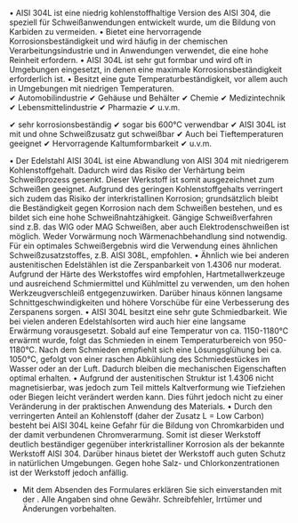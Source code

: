 • AISI 304L ist eine niedrig kohlenstoffhaltige Version des AISI 304, die
speziell für Schweißanwendungen entwickelt wurde, um die Bildung von Karbiden zu
vermeiden. • Bietet eine hervorragende Korrosionsbeständigkeit und wird häufig
in der chemischen Verarbeitungsindustrie und in Anwendungen verwendet, die eine
hohe Reinheit erfordern. • AISI 304L ist sehr gut formbar und wird oft in
Umgebungen eingesetzt, in denen eine maximale Korrosionsbeständigkeit
erforderlich ist. • Besitzt eine gute Temperaturbeständigkeit, vor allem auch in
Umgebungen mit niedrigen Temperaturen.  
✔ Automobilindustrie ✔ Gehäuse und Behälter ✔ Chemie ✔ Medizintechnik ✔
Lebensmittelindustrie ✔ Pharmazie ✔ u.v.m.

✔ sehr korrosionsbeständig ✔ sogar bis 600°C verwendbar ✔ AISI 304L ist mit und
ohne Schweißzusatz gut schweißbar ✔ Auch bei Tieftemperaturen geeignet ✔
Hervorragende Kaltumformbarkeit ✔ u.v.m.

• Der Edelstahl AISI 304L ist eine Abwandlung von AISI 304 mit niedrigerem
Kohlenstoffgehalt. Dadurch wird das Risiko der Verhärtung beim Schweißprozess
gesenkt. Dieser Werkstoff ist somit ausgezeichnet zum Schweißen geeignet.
Aufgrund des geringen Kohlenstoffgehalts verringert sich zudem das Risiko der
interkristallinen Korrosion; grundsätzlich bleibt die Beständigkeit gegen
Korrosion nach dem Schweißen bestehen, und es bildet sich eine hohe
Schweißnahtzähigkeit. Gängige Schweißverfahren sind z.B. das WIG oder MAG
Schweißen, aber auch Elektrodenschweißen ist möglich. Weder Vorwärmung noch
Wärmenachbehandlung sind notwendig. Für ein optimales Schweißergebnis wird die
Verwendung eines ähnlichen Schweißzusatzstoffes, z.B. AISI 308L, empfohlen. •
Ähnlich wie bei anderen austenitischen Edelstählen ist die Zerspanbarkeit von
1.4306 nur moderat. Aufgrund der Härte des Werkstoffes wird empfohlen,
Hartmetallwerkzeuge und ausreichend Schmiermittel und Kühlmittel zu verwenden,
um den hohen Werkzeugverschleiß entgegenzuwirken. Darüber hinaus können langsame
Schnittgeschwindigkeiten und höhere Vorschübe für eine Verbesserung des
Zerspanens sorgen. • AISI 304L besitzt eine sehr gute Schmiedbarkeit. Wie bei
vielen anderen Edelstahlsorten wird auch hier eine langsame Erwärmung
vorausgesetzt. Sobald auf eine Temperatur von ca. 1150-1180°C erwärmt wurde,
folgt das Schmieden in einem Temperaturbereich von 950-1180°C. Nach dem
Schmieden empfiehlt sich eine Lösungsglühung bei ca. 1050°C, gefolgt von einer
raschen Abkühlung des Schmiedestückes im Wasser oder an der Luft. Dadurch
bleiben die mechanischen Eigenschaften optimal erhalten. • Aufgrund der
austenitischen Struktur ist 1.4306 nicht magnetisierbar, was jedoch zum Teil
mittels Kaltverformung wie Tiefziehen oder Biegen leicht verändert werden kann.
Dies führt jedoch nicht zu einer Veränderung in der praktischen Anwendung des
Materials. • Durch den verringerten Anteil an Kohlenstoff (daher der Zusatz L =
Low Carbon) besteht bei AISI 304L keine Gefahr für die Bildung von Chromkarbiden
und der damit verbundenen Chromverarmung. Somit ist dieser Werkstoff deutlich
beständiger gegenüber interkristalliner Korrosion als der bekannte Werkstoff
AISI 304. Darüber hinaus bietet der Werkstoff auch guten Schutz in natürlichen
Umgebungen. Gegen hohe Salz- und Chlorkonzentrationen ist der Werkstoff jedoch
anfällig.

* Mit dem Absenden des Formulares erklären Sie sich einverstanden mit der .
Alle Angaben sind ohne Gewähr. Schreibfehler, Irrtümer und Änderungen
vorbehalten.


